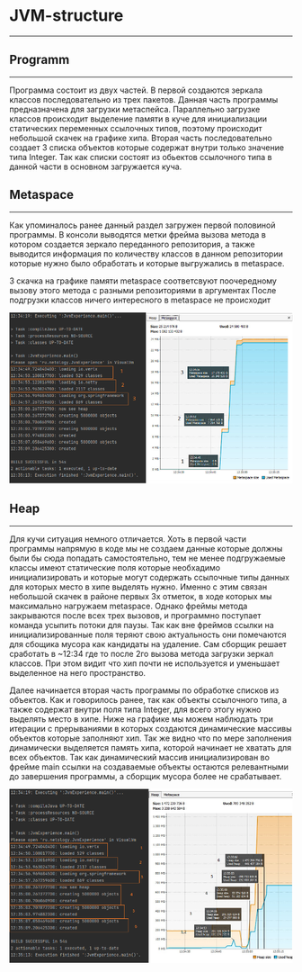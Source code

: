 # JVM-structure

___

## Programm
___
Программа состоит из двух частей. В первой создаются зеркала классов последовательно из трех пакетов. Данная часть программы предназначена для загрузки метаспейса. 
Параллельно загрузке классов происходит выделение памяти в куче для инициализации статических переменных ссылочных типов, поэтому происходит небольшой скачек на графике хипа.
Вторая часть последовательно создает 3 списка объектов которые содержат внутри только значение типа Integer. Так как списки состоят из обьектов ссылочного типа в данной части в основном загружается куча.

## Metaspace
___
Как упоминалось ранее данный раздел загружен первой половиной программы. В консоли выводятся метки фрейма вызова метода в котором создается зеркало переданного репозитория,
а также выводится информация по количеству классов в данном репозитории которые нужно было обработать и которые выгружались в metaspace.

3 скачка на графике памяти metaspace соответсвуют поочередному вызову этого метода с разными репозиториями в аргументах
После подгрузки классов ничего интересного в metaspace не происходит

![alt text](https://github.com/sezergemtsov/JVM-structure/blob/main/JVM%20%D1%87%D0%B5%D1%80%D0%B5%D0%B7%20VisualVM/MetaM.png)

## Heap
___
Для кучи ситуация немного отличается. Хоть в первой части программы напрямую в коде мы не создаем данные которые должны были бы сюда попадать самостоятельно, тем не менее
подгружаемые классы имеют статические поля которые необхадимо инициализировать и которые могут содержать ссылочные типы данных для которых место в хипе выделять нужно. 
Именно с этим связан небольшой скачек в районе первых 3х отметок, в ходе которых мы максимально нагружаем metaspace.
Однако фреймы метода закрываются после всех трех вызовов, и программно поступает команда усыпить потоки для паузы. Так как вне фреймов ссылки на инициализированные поля
теряют свою актуальность они помечаются для сбощика мусора как кандидаты на удаление. Сам сборщик решает сработать в ~12:34 где то после 2го вызова метода загрузки зеркал классов.
При этом видит что хип почти не используется и уменьшает выделенное на него пространство.

Далее начинается вторая часть программы по обработке списков из объектов. Как и говорилось ранее, так как объекты ссылочного типа, а также содержат внутри поля типа Integer,
для всего этогу нужно выделять место в хипе. Ниже на графике мы можем наблюдать три итерации с прерываниями в которых создаются динамические массивы объектов которые заполняют хип. Так же видно что по мере заполнения динамически выделяется память хипа, которой начинает не хватать для всех объектов.
Так как динамический массив инициализирован во фрейме main ссылки на создаваемые объекты остаются релевантными до завершения программы, а сборщик мусора более не срабатывает.

![alt text](https://github.com/sezergemtsov/JVM-structure/blob/main/JVM%20%D1%87%D0%B5%D1%80%D0%B5%D0%B7%20VisualVM/HeapM.png)
